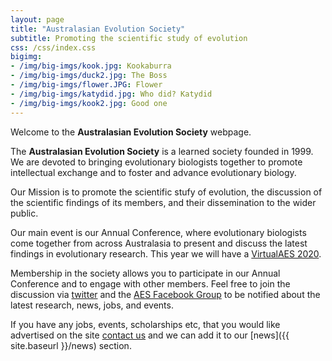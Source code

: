 ```yaml
---
layout: page
title: "Australasian Evolution Society"
subtitle: Promoting the scientific study of evolution
css: /css/index.css
bigimg:
- /img/big-imgs/kook.jpg: Kookaburra
- /img/big-imgs/duck2.jpg: The Boss
- /img/big-imgs/flower.JPG: Flower
- /img/big-imgs/katydid.jpg: Who did? Katydid
- /img/big-imgs/kook2.jpg: Good one
---
```


Welcome to the **Australasian Evolution Society** webpage. 

The **Australasian Evolution Society** is a learned society founded in 1999. We are devoted to bringing evolutionary biologists together to promote intellectual exchange and to foster and advance evolutionary biology. 

Our Mission is to promote the scientific stufy of evolution, the discussion of the scientific findings of its members, and their dissemination to the wider public.

Our main event is our Annual Conference, where evolutionary biologists come together from across Australasia to present and discuss the latest findings in evolutionary research. This year we will have a [VirtualAES 2020](https://aes.corsizio.com/c/5f4c21ebbe49c0a9515df868).

Membership in the society allows you to participate in our Annual Conference and to engage with other members. Feel free to join the discussion via [twitter](http://twitter.com/austevolsoc) and the [AES Facebook Group](https://www.facebook.com/groups/95240533874/) to be notified about the latest research, news, jobs, and events.

If you have any jobs, events, scholarships etc, that you would like advertised on the site [contact us](mailto:ausevolutionsociety@gmail.com) and we can add it to our [news]({{ site.baseurl }}/news) section.
